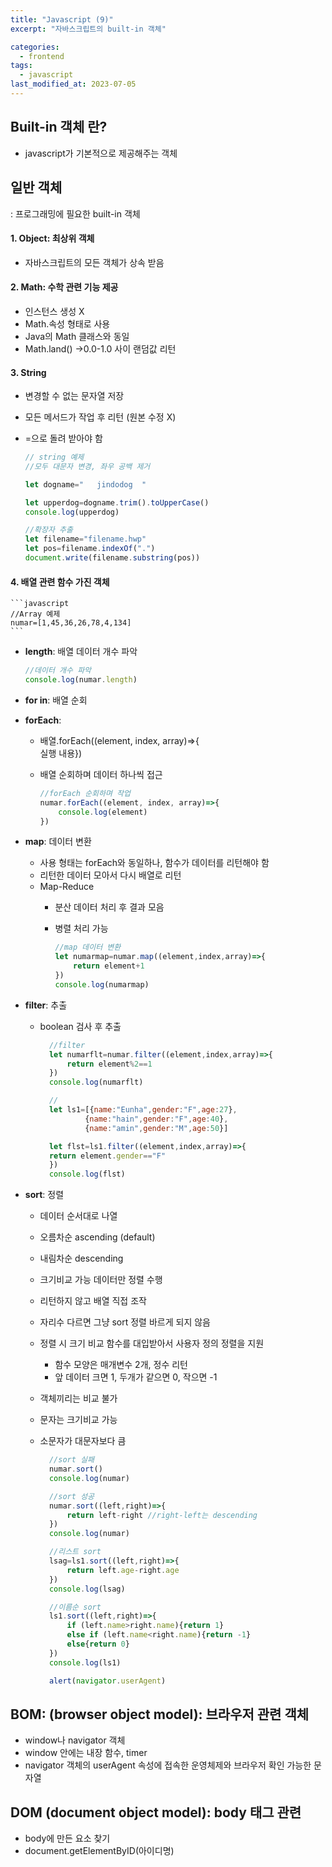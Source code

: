 ```yaml
---
title: "Javascript (9)"
excerpt: "자바스크립트의 built-in 객체"

categories:
  - frontend
tags:
  - javascript
last_modified_at: 2023-07-05
---
```


## Built-in 객체 란? ##
- javascript가 기본적으로 제공해주는 객체

## 일반 객체 ##
: 프로그래밍에 필요한 built-in 객체 

#### 1. Object: 최상위 객체
  - 자바스크립트의 모든 객체가 상속 받음

#### 2. Math: 수학 관련 기능 제공
  - 인스턴스 생성 X
  - Math.속성 형태로 사용
  - Java의 Math 클래스와 동일
  - Math.land() →0.0-1.0 사이 랜덤값 리턴

#### 3. String
  - 변경할 수 없는 문자열 저장
  - 모든 메서드가 작업 후 리턴 (원본 수정 X)
  - =으로 돌려 받아야 함

    ```javascript
    // string 예제
    //모두 대문자 변경, 좌우 공백 제거

    let dogname="   jindodog  "

    let upperdog=dogname.trim().toUpperCase()
    console.log(upperdog)

    //확장자 추출
    let filename="filename.hwp"
    let pos=filename.indexOf(".")
    document.write(filename.substring(pos))

    ```

#### 4. 배열 관련 함수 가진 객체
    ```javascript
    //Array 예제
    numar=[1,45,36,26,78,4,134]
    ```
  - **length**: 배열 데이터 개수 파악

    ```javascript
    //데이터 개수 파악
    console.log(numar.length)
    ```
  - **for in**: 배열 순회
  - **forEach**:
    - 배열.forEach((element, index, array)=>{  
        실행 내용})  
    - 배열 순회하며 데이터 하나씩 접근

      ```javascript
      //forEach 순회하며 작업
      numar.forEach((element, index, array)=>{
          console.log(element)
      })
      ```

  - **map**: 데이터 변환
    - 사용 형태는 forEach와 동일하나, 함수가 데이터를 리턴해야 함
    - 리턴한 데이터 모아서 다시 배열로 리턴
    - Map-Reduce
      - 분산 데이터 처리 후 결과 모음
      - 병렬 처리 가능

        ```javascript
        //map 데이터 변환
        let numarmap=numar.map((element,index,array)=>{
            return element+1
        })
        console.log(numarmap)        
        ```          
  - **filter**: 추출
    - boolean 검사 후 추출

      ```javascript
        //filter
        let numarflt=numar.filter((element,index,array)=>{
            return element%2==1
        })
        console.log(numarflt)

        //
        let ls1=[{name:"Eunha",gender:"F",age:27},
                {name:"hain",gender:"F",age:40},
                {name:"amin",gender:"M",age:50}]

        let flst=ls1.filter((element,index,array)=>{
        return element.gender=="F"
        })
        console.log(flst)            
      ```
  - **sort**: 정렬
    - 데이터 순서대로 나열
    - 오름차순 ascending (default)
    - 내림차순 descending
    - 크기비교 가능 데이터만 정렬 수행
    - 리턴하지 않고 배열 직접 조작
    - 자리수 다르면 그냥 sort 정렬 바르게 되지 않음
    - 정렬 시 크기 비교 함수를 대입받아서 사용자 정의 정렬을 지원
        - 함수 모양은 매개변수 2개, 정수 리턴
        - 앞 데이터 크면 1, 두개가 같으면 0, 작으면 -1
    - 객체끼리는 비교 불가
    - 문자는 크기비교 가능
    - 소문자가 대문자보다 큼

      ```javascript
        //sort 실패
        numar.sort()
        console.log(numar)

        //sort 성공
        numar.sort((left,right)=>{
            return left-right //right-left는 descending
        })
        console.log(numar)

        //리스트 sort
        lsag=ls1.sort((left,right)=>{
            return left.age-right.age
        })
        console.log(lsag)

        //이름순 sort
        ls1.sort((left,right)=>{
            if (left.name>right.name){return 1}
            else if (left.name<right.name){return -1}
            else{return 0}
        })
        console.log(ls1)

        alert(navigator.userAgent)

      ```

## BOM: (browser object model): 브라우저 관련 객체
- window나 navigator 객체
- window 안에는 내장 함수, timer
- navigator 객체의 userAgent 속성에 접속한 운영체제와 브라우저 확인 가능한 문자열

## DOM (document object model): body 태그 관련
- body에 만든 요소 찾기
- document.getElementByID(아이디명)